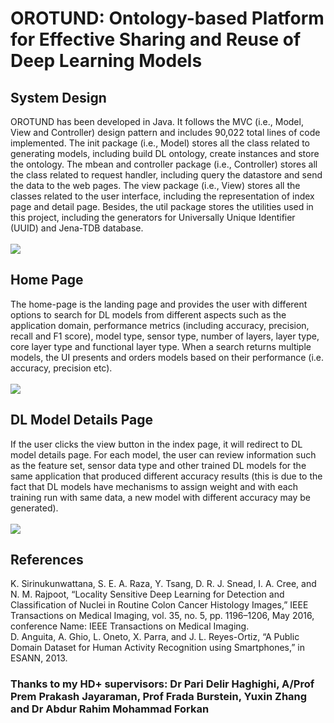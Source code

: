 # OROTUND: Ontology-based Platform for Effective Sharing and Reuse of Deep Learning Models

## System Design

OROTUND has been developed in Java. It follows the MVC (i.e., Model, View and Controller) design pattern and includes 90,022 total lines of code implemented. The init package (i.e., Model) stores all the class related to generating models, including build DL ontology, create instances and store the ontology. The mbean and controller package (i.e., Controller) stores all the class related to request handler, including query the datastore and send the data to the web pages. The view package (i.e., View) stores all the classes related to the user interface, including the representation of index page and detail page. Besides, the util package stores the utilities used in this project, including the generators for Universally Unique Identifier (UUID) and Jena-TDB database.
<br/>
<br/>
<img src="https://github.com/zqia0007/OROTUND/blob/master/WebContent/img/Library.png" />

## Home Page

The home-page is the landing page and provides the user with different options to search for DL models from different aspects such as the application domain, performance metrics (including accuracy, precision, recall and F1 score), model type, sensor type, number of layers, layer type, core layer type and functional layer type. When a search returns multiple models, the UI presents and orders models based on their performance (i.e. accuracy, precision etc).
<br/>
<br/>
<img src="https://github.com/zqia0007/OROTUND/blob/master/WebContent/img/case2a-860-983.png" />

## DL Model Details Page

If the user clicks the view button in the index page, it will redirect to DL model details page. For each model, the user can review information such as the feature set, sensor data type and other trained DL models for the same application that produced different accuracy results (this is due to the fact that DL models have mechanisms to assign weight and with each training run with same data, a new model with different accuracy may be generated).
<br/>
<br/>
<img src="https://github.com/zqia0007/OROTUND/blob/master/WebContent/img/case2a-additional.png" />

## References
K. Sirinukunwattana, S. E. A. Raza, Y. Tsang, D. R. J. Snead, I. A. Cree, and N. M. Rajpoot, “Locality Sensitive Deep Learning for Detection and Classification of Nuclei in Routine Colon Cancer Histology Images,” IEEE Transactions on Medical Imaging, vol. 35, no. 5, pp. 1196–1206, May 2016, conference Name: IEEE Transactions on Medical Imaging.
<br/>
D. Anguita, A. Ghio, L. Oneto, X. Parra, and J. L. Reyes-Ortiz, “A Public Domain Dataset for Human Activity Recognition using Smartphones,” in ESANN, 2013.

### Thanks to my HD+ supervisors: Dr Pari Delir Haghighi, A/Prof Prem Prakash Jayaraman, Prof Frada Burstein, Yuxin Zhang and Dr Abdur Rahim Mohammad Forkan
